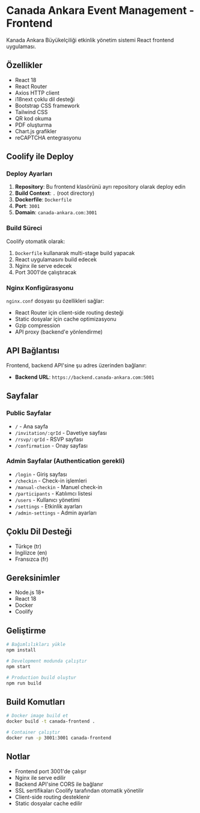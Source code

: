 # Canada Ankara Event Management - Frontend

Kanada Ankara Büyükelçiliği etkinlik yönetim sistemi React frontend uygulaması.

## Özellikler

- React 18
- React Router
- Axios HTTP client
- i18next çoklu dil desteği
- Bootstrap CSS framework
- Tailwind CSS
- QR kod okuma
- PDF oluşturma
- Chart.js grafikler
- reCAPTCHA entegrasyonu

## Coolify ile Deploy

### Deploy Ayarları

1. **Repository**: Bu frontend klasörünü ayrı repository olarak deploy edin
2. **Build Context**: `.` (root directory)
3. **Dockerfile**: `Dockerfile`
4. **Port**: `3001`
5. **Domain**: `canada-ankara.com:3001`

### Build Süreci

Coolify otomatik olarak:
1. `Dockerfile` kullanarak multi-stage build yapacak
2. React uygulamasını build edecek
3. Nginx ile serve edecek
4. Port 3001'de çalıştıracak

### Nginx Konfigürasyonu

`nginx.conf` dosyası şu özellikleri sağlar:
- React Router için client-side routing desteği
- Static dosyalar için cache optimizasyonu
- Gzip compression
- API proxy (backend'e yönlendirme)

## API Bağlantısı

Frontend, backend API'sine şu adres üzerinden bağlanır:
- **Backend URL**: `https://backend.canada-ankara.com:5001`

## Sayfalar

### Public Sayfalar
- `/` - Ana sayfa
- `/invitation/:qrId` - Davetiye sayfası
- `/rsvp/:qrId` - RSVP sayfası
- `/confirmation` - Onay sayfası

### Admin Sayfalar (Authentication gerekli)
- `/login` - Giriş sayfası
- `/checkin` - Check-in işlemleri
- `/manual-checkin` - Manuel check-in
- `/participants` - Katılımcı listesi
- `/users` - Kullanıcı yönetimi
- `/settings` - Etkinlik ayarları
- `/admin-settings` - Admin ayarları

## Çoklu Dil Desteği

- Türkçe (tr)
- İngilizce (en)
- Fransızca (fr)

## Gereksinimler

- Node.js 18+
- React 18
- Docker
- Coolify

## Geliştirme

```bash
# Bağımlılıkları yükle
npm install

# Development modunda çalıştır
npm start

# Production build oluştur
npm run build
```

## Build Komutları

```bash
# Docker image build et
docker build -t canada-frontend .

# Container çalıştır
docker run -p 3001:3001 canada-frontend
```

## Notlar

- Frontend port 3001'de çalışır
- Nginx ile serve edilir
- Backend API'sine CORS ile bağlanır
- SSL sertifikaları Coolify tarafından otomatik yönetilir
- Client-side routing desteklenir
- Static dosyalar cache edilir
